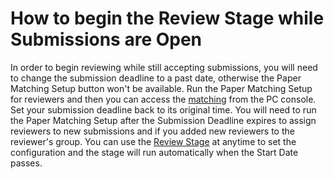 # How to begin the Review Stage while Submissions are Open

In order to begin reviewing while still accepting submissions, you will need to change the submission deadline to a past date, otherwise the Paper Matching Setup button won't be available. Run the Paper Matching Setup for reviewers and then you can access the [matching](../paper-matching-and-assignment/how-to-do-automatic-assignments/how-to-run-a-paper-matching.md) from the PC console. Set your submission deadline back to its original time. You will need to run the Paper Matching Setup after the Submission Deadline expires to assign reviewers to new submissions and if you added new reviewers to the reviewer's group. You can use the [Review Stage](../../reference/stages/review-stage.md) at anytime to set the configuration and the stage will run automatically when the Start Date passes.&#x20;
